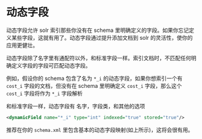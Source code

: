 # 动态字段

动态字段允许 solr 索引那些你没有在 schema 里明确定义的字段。如果你忘记定义某些字段，这就有用了。动态字段通过提升添加文档到 solr 的灵活性，使你的应用更健壮。

动态字段除了名字里有通配符以外，和标准字段一样。索引文档时，不匹配任何明确定义字段的字段可匹配动态字段。

例如，假设你的 schema 包含了名为 `*_i` 的动态字段，如果你想索引一个有 `cost_i` 字段的文档，但没有在 schema 里明确定义 `cost_i` 字段，那么这个 `cost_i` 字段将作为 `*_i` 字段解析

和标准字段一样，动态字段有 名字，字段类，和其他的选项

```xml
<dynamicField name="*_i" type="int" indexed="true" stored="true"/>
```

推荐在你的 `schema.xml` 里包含基本的动态字段映射(如上所示)，这将会很有用。
